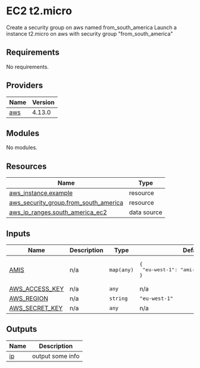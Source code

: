 <!-- BEGIN_TF_DOCS -->
# EC2 t2.micro
Create a security group on aws named from\_south\_america
Launch a instance t2.micro on aws with security group "from\_south\_america"

## Requirements

No requirements.

## Providers

| Name | Version |
|------|---------|
| <a name="provider_aws"></a> [aws](#provider\_aws) | 4.13.0 |

## Modules

No modules.

## Resources

| Name | Type |
|------|------|
| [aws_instance.example](https://registry.terraform.io/providers/hashicorp/aws/latest/docs/resources/instance) | resource |
| [aws_security_group.from_south_america](https://registry.terraform.io/providers/hashicorp/aws/latest/docs/resources/security_group) | resource |
| [aws_ip_ranges.south_america_ec2](https://registry.terraform.io/providers/hashicorp/aws/latest/docs/data-sources/ip_ranges) | data source |

## Inputs

| Name | Description | Type | Default | Required |
|------|-------------|------|---------|:--------:|
| <a name="input_AMIS"></a> [AMIS](#input\_AMIS) | n/a | `map(any)` | <pre>{<br>  "eu-west-1": "ami-0076b212fad243d9e"<br>}</pre> | no |
| <a name="input_AWS_ACCESS_KEY"></a> [AWS\_ACCESS\_KEY](#input\_AWS\_ACCESS\_KEY) | n/a | `any` | n/a | yes |
| <a name="input_AWS_REGION"></a> [AWS\_REGION](#input\_AWS\_REGION) | n/a | `string` | `"eu-west-1"` | no |
| <a name="input_AWS_SECRET_KEY"></a> [AWS\_SECRET\_KEY](#input\_AWS\_SECRET\_KEY) | n/a | `any` | n/a | yes |

## Outputs

| Name | Description |
|------|-------------|
| <a name="output_ip"></a> [ip](#output\_ip) | output some info |
<!-- END_TF_DOCS -->    
